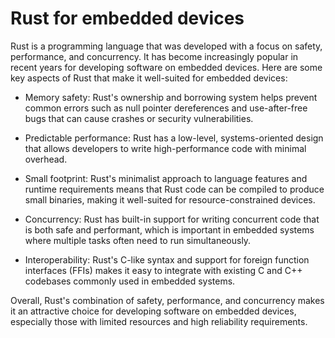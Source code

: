 # Rust for embedded devices

Rust is a programming language that was developed with a focus on safety, performance, and concurrency. It has become increasingly popular in recent years for developing software on embedded devices. Here are some key aspects of Rust that make it well-suited for embedded devices:

* Memory safety: Rust's ownership and borrowing system helps prevent common errors such as null pointer dereferences and use-after-free bugs that can cause crashes or security vulnerabilities.

* Predictable performance: Rust has a low-level, systems-oriented design that allows developers to write high-performance code with minimal overhead.

* Small footprint: Rust's minimalist approach to language features and runtime requirements means that Rust code can be compiled to produce small binaries, making it well-suited for resource-constrained devices.

* Concurrency: Rust has built-in support for writing concurrent code that is both safe and performant, which is important in embedded systems where multiple tasks often need to run simultaneously.

* Interoperability: Rust's C-like syntax and support for foreign function interfaces (FFIs) makes it easy to integrate with existing C and C++ codebases commonly used in embedded systems.

Overall, Rust's combination of safety, performance, and concurrency makes it an attractive choice for developing software on embedded devices, especially those with limited resources and high reliability requirements.
